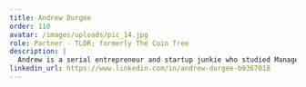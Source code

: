 ```yaml
---
title: Andrew Durgee
order: 110
avatar: /images/uploads/pic_14.jpg
role: Partner - TLDR; formerly The Coin Tree
description: |
  Andrew is a serial entrepreneur and startup junkie who studied Management Engineering at Worcester Polytechnic Institute. Andrew is a results driven and highly skilled executive with over 12 years of experience in operations, business development, product development, marketing, and sales across multiple verticals. Andrew entered the crypto universe in early 2010, pioneering early blockchain technology plays including an industry first multi signature wallet repository. These solutions led to the creation of The Coin Tree. The Coin Tree provided state of the art storage to the cryptocurrency community based on the security of it's proprietary vault system.
linkedin_url: https://www.linkedin.com/in/andrew-durgee-b9367018
---
```

